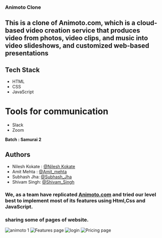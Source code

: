 ### Animoto Clone

## This is a clone of Animoto.com, which is a cloud-based video creation service that produces video from photos, video clips, and music into video slideshows, and customized web-based presentations

## Tech Stack

* HTML
* CSS
* JavaScript


# Tools for communication
* Slack
* Zoom

**Batch : Samurai 2**


## Authors

- Nilesh Kokate : [@Nilesh Kokate](https://github.com/nilpatil7744)
- Amit Mehta : [@Amit_mehta](https://github.com/amit-web)
- Subhash Jha: [@Subhash_Jha](https://github.com/subhash238)
- Shivam Singh: [@Shivam_Singh](https://github.com/shivam-singh-au17)

### We, as a team have replicated [Animoto.com](https://animoto.com/business) and tried our level best to implement most of its features using Html,Css and JavaScript.


### sharing some of pages of website.

![animoto 1](https://user-images.githubusercontent.com/77038652/128021501-13f51fef-9e22-4438-8fea-78d79e5ea67d.png)
![Features page](https://user-images.githubusercontent.com/77038652/128021516-8b7c4d7d-355b-42d7-bc37-e842ef883daf.png)
![login](https://user-images.githubusercontent.com/77038652/128021517-e3232e50-0aa0-4887-a5b5-bd64af7bf810.png)
![Pricing page](https://user-images.githubusercontent.com/77038652/128021521-79433eec-4682-4e97-8b9c-f6542309a804.png)



